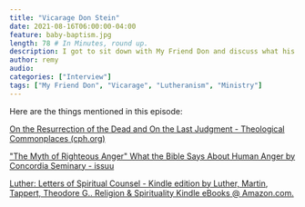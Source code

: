 ```yaml
---
title: "Vicarage Don Stein"
date: 2021-08-16T06:00:00-04:00
feature: baby-baptism.jpg
length: 78 # In Minutes, round up.
description: I got to sit down with My Friend Don and discuss what his vicarage was like (among other things).
author: remy
audio:
categories: ["Interview"]
tags: ["My Friend Don", "Vicarage", "Lutheranism", "Ministry"]
---
```


<div id="buzzsprout-player-9009702"></div>
<script src="https://www.buzzsprout.com/1772200/9009702-vicarage-with-my-friend-don.js?container_id=buzzsprout-player-9009702&player=small" type="text/javascript" charset="utf-8"></script>

Here are the things mentioned in this episode:

[On the Resurrection of the Dead and On the Last Judgment - Theological Commonplaces (cph.org)](https://www.cph.org/p-34000-on-the-resurrection-of-the-dead-and-on-the-last-judgment-theological-commonplaces.aspx)

["The Myth of Righteous Anger" What the Bible Says About Human Anger by Concordia Seminary - issuu](https://issuu.com/concordiasem/docs/cp-themythofrighteousanger)

[Luther: Letters of Spiritual Counsel - Kindle edition by Luther, Martin, Tappert, Theodore G.. Religion & Spirituality Kindle eBooks @ Amazon.com.](https://amzn.to/3B3EvnN)